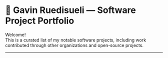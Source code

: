 # 📂 Gavin Ruedisueli — Software Project Portfolio

Welcome!  
This is a curated list of my notable software projects, including work contributed through other organizations and open-source projects.

---
